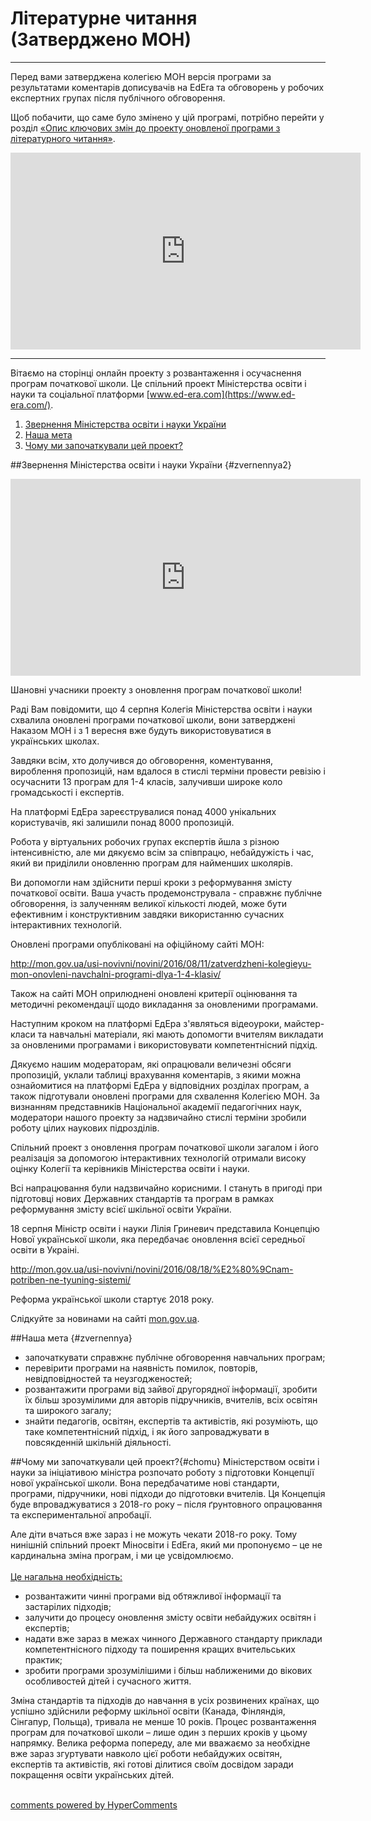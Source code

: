 <div id="hypercomments_widget" class="js-hypercomments-widget invisible"></div>

# Літературне читання (Затверджено МОН)

<hr>

Перед вами затверджена колегією МОН версія програми за результатами коментарів дописувачів на EdEra та обговорень у робочих експертних групах після публічного обговорення.

Щоб побачити, що саме було змінено у цій програмі, потрібно перейти у розділ <a href="http://readmon24-new.ed-era.com/opus_zmyn.html">«Опис ключових змін до проекту оновленої програми з літературного читання»</a>.

<center><iframe width="560" height="315" src="https://www.youtube.com/embed/v5ZthJ0yOSU" frameborder="0" allowfullscreen></iframe></center>

<hr>

Вітаємо на сторінці  онлайн проекту з розвантаження і осучаснення програм початкової школи. Це спільний проект Міністерства освіти і науки та соціальної платформи [www.ed-era.com](https://www.ed-era.com/).   

1. [Звернення Міністерства освіти і науки України](#zvernennya2)
2. [Наша мета](#zvernennya)
3. [Чому ми започаткували цей проект?](#chomu)

##Звернення Міністерства освіти і науки України  {#zvernennya2}

<center><iframe width="560" height="315" src="https://www.youtube.com/embed/dxBTgbPOMMo" frameborder="0" allowfullscreen></iframe></center>

Шановні учасники проекту з оновлення програм початкової школи!

Раді Вам повідомити, що 4 серпня Колегія Міністерства освіти і науки схвалила оновлені програми початкової школи, вони затверджені Наказом МОН і з 1 вересня  вже будуть використовуватися в українських школах. 

Завдяки всім, хто долучився до обговорення, коментування, вироблення пропозицій, нам вдалося в стислі терміни провести ревізію і осучаснити 13 програм для 1-4 класів, залучивши широке коло громадськості і експертів.

На платформі ЕдЕра зареєструвалися понад 4000 унікальних користувачів, які залишили понад 8000 пропозицій. 

Робота у віртуальних робочих групах експертів йшла з різною інтенсивністю, але ми дякуємо всім за співпрацю, небайдужість і час, який ви приділили оновленню програм для найменших школярів. 

Ви допомогли нам здійснити перші кроки з реформування змісту початкової освіти. Ваша участь продемонструвала - справжнє публічне обговорення, із залученням великої кількості людей, може бути ефективним і конструктивним завдяки використанню сучасних інтерактивних технологій.  
 
Оновлені програми  опубліковані на офіційному сайті МОН:

<a href="http://mon.gov.ua/usi-novivni/novini/2016/08/11/zatverdzheni-kolegieyu-mon-onovleni-navchalni-programi-dlya-1-4-klasiv/">http://mon.gov.ua/usi-novivni/novini/2016/08/11/zatverdzheni-kolegieyu-mon-onovleni-navchalni-programi-dlya-1-4-klasiv/</a>

Також на сайті МОН оприлюднені оновлені критерії оцінювання та методичні рекомендації щодо викладання за оновленими програмами. 

Наступним кроком на платформі ЕдЕра з'являться відеоуроки, майстер-класи та навчальні матеріали, які мають допомогти вчителям викладати за оновленими програмами і використовувати компетентнісний підхід. 

Дякуємо нашим модераторам, які опрацювали величезні обсяги пропозицій, уклали таблиці врахування коментарів, з якими можна ознайомитися на платформі ЕдЕра у відповідних розділах програм, а також підготували оновлені програми для схвалення Колегією МОН. За визнанням представників Національної академії педагогічних наук, модератори нашого проекту за надзвичайно стислі терміни зробили роботу цілих наукових підрозділів.

Спільний проект з оновлення програм початкової школи загалом і його реалізація за допомогою інтерактивних технологій отримали високу оцінку Колегії та керівників Міністерства освіти і науки. 

Всі напрацювання були надзвичайно корисними. І стануть в пригоді при підготовці нових Державних стандартів та програм в рамках реформування змісту всієї шкільної освіти України.  

18 серпня Міністр освіти і науки Лілія Гриневич представила Концепцію Нової української школи, яка передбачає оновлення всієї середньої освіти в Украіні. 

<a href="http://mon.gov.ua/usi-novivni/novini/2016/08/18/%E2%80%9Cnam-potriben-ne-tyuning-sistemi/">http://mon.gov.ua/usi-novivni/novini/2016/08/18/%E2%80%9Cnam-potriben-ne-tyuning-sistemi/</a>

Реформа української школи стартує 2018 року. 

Слідкуйте за новинами на сайті <a href="mon.gov.ua">mon.gov.ua</a>.

##Наша мета  {#zvernennya}
* започаткувати справжнє публічне обговорення навчальних програм;
* перевірити програми на наявність помилок, повторів, невідповідностей та неузгодженостей;
* розвантажити програми від зайвої другорядної інформації, зробити їх більш зрозумілими для авторів підручників, вчителів, всіх освітян та широкого загалу;
* знайти педагогів, освітян, експертів та активістів, які розуміють, що таке компетентнісний підхід, і як його запроваджувати в повсякденній шкільній діяльності.

##Чому ми започаткували цей проект?{#chomu}
Міністерством освіти і науки за ініціативою міністра розпочато роботу з підготовки Концепції нової української школи. Вона передбачатиме нові стандарти, програми, підручники, нові підходи до підготовки вчителів. Ця Концепція буде впроваджуватися з 2018-го року – після ґрунтовного опрацювання та експериментальної апробації.    

Але діти вчаться вже зараз і не можуть чекати 2018-го року. Тому нинішній спільний проект Міносвіти і ЕdEra, який ми пропонуємо  – це не кардинальна зміна програм, і ми це усвідомлюємо.<br><br>
<u>Це нагальна необхідність:</u>      
* розвантажити чинні програми від обтяжливої інформації та застарілих підходів;
* залучити до процесу оновлення змісту освіти небайдужих освітян і експертів;
* надати вже зараз в межах чинного Державного стандарту приклади компетентнісного підходу та поширення кращих вчительських практик;
* зробити програми зрозумілішими і більш наближеними до вікових особливостей дітей і сучасного життя.<br>

Зміна стандартів та підходів до навчання в усіх розвинених країнах, що успішно здійснили реформу шкільної освіти (Канада, Фінляндія, Сінгапур, Польща), тривала не менше 10 років. Процес розвантаження програм для початкової школи – лише один з перших кроків у цьому напрямку. Велика реформа попереду, але ми вважаємо за необхідне вже зараз згуртувати навколо цієї роботи небайдужих освітян, експертів та активістів, які готові ділитися своїм досвідом заради покращення освіти українських дітей.<br> 


<div class="js-hypercomments-container">
<a href="http://hypercomments.com" class="hc-link" title="comments widget">comments powered by HyperComments</a>
</div>